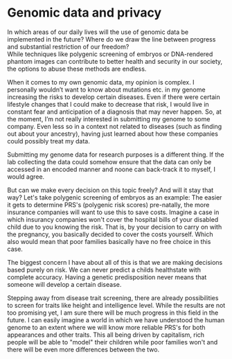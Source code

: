 # Genomic data and privacy

In which areas of our daily lives will the use of genomic data be implemented in the future? Where do we draw the line between progress and substantial restriction of our freedom? \
While techniques like polygenic screening of embryos or DNA-rendered phantom images can contribute to better health and security in our society, the options to abuse these methods are endless. 

When it comes to my own genomic data, my opinion is complex. I personally wouldn’t want to know about mutations etc. in my genome increasing the risks to develop certain diseases. Even if there were certain lifestyle changes that I could make to decrease that risk, I would live in constant fear and anticipation of a diagnosis that may never happen. So, at the moment, I’m not really interested in submitting my genome to some company. Even less so in a context not related to diseases (such as finding out about your ancestry), having just learned about how these companies could possibly treat my data. 

Submitting my genome data for research purposes is a different thing. If the lab collecting the data could somehow ensure that the data can only be accessed in an encoded manner and noone can back-track it to myself, I would agree.

But can we make every decision on this topic freely? And will it stay that way? Let's take polygenic screening of embryos as an example:
The easier it gets to determine PRS's (polygenic risk scores) pre-natally, the more insurance companies will want to use this to save costs. Imagine a case in which insurancy companies won't cover the hospital bills of your disabled child due to you knowing the risk. That is, by your decision to carry on with the pregnancy, you basically decided to cover the costs yourself. Which also would mean that poor families basically have no free choice in this case.

The biggest concern I have about all of this is that we are making decisions based purely on risk. We can never predict a childs healthstate with complete accuracy. Having a genetic predisposition never means that someone will develop a certain disease. 

Stepping away from disease trait screening, there are already possibilities to screen for traits like height and intelligence level. While the results are not too promising yet, I am sure there will be much progress in this field in the future. I can easily imagine a world in which we have understood the human genome to an extent where we will know more reliable PRS's for both appearances and other traits.
This all being driven by capitalism, rich people will be able to "model" their children while poor families won't and there will be even more differences between the two.


